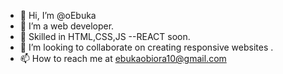 - 👋 Hi, I’m @oEbuka
- 👀 I’m a web developer.
- 🌱 Skilled in HTML,CSS,JS --REACT soon.
- 💞️ I’m looking to collaborate on creating responsive websites .
- 📫 How to reach me at ebukaobiora10@gmail.com

<!---
oEbuka/oEbuka is a ✨ special ✨ repository because its `README.md` (this file) appears on your GitHub profile.
You can click the Preview link to take a look at your changes.
--->

